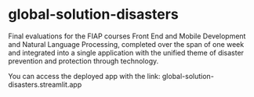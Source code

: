 # global-solution-disasters
Final evaluations for the FIAP courses Front End and Mobile Development and Natural Language Processing, completed over the span of one week and integrated into a single application with the unified theme of disaster prevention and protection through technology.

You can access the deployed app with the link: global-solution-disasters.streamlit.app